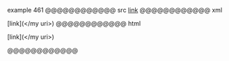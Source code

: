 example 461
@@@@@@@@@@@@ src
[link](</my uri>)
@@@@@@@@@@@@ xml
<?xml version="1.0" encoding="UTF-8"?>
<!DOCTYPE document SYSTEM "CommonMark.dtd">
<document xmlns="http://commonmark.org/xml/1.0">
  <paragraph>
    <text>[link](&lt;/my uri&gt;)</text>
  </paragraph>
</document>
@@@@@@@@@@@@ html
<p>[link](&lt;/my uri&gt;)</p>
@@@@@@@@@@@@
